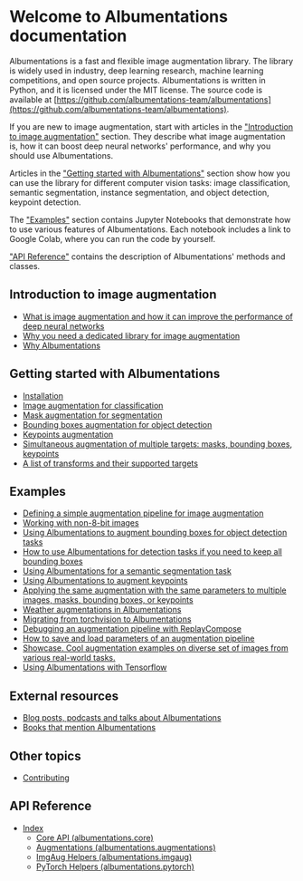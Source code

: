 # Welcome to Albumentations documentation

Albumentations is a fast and flexible image augmentation library. The library is widely used in industry, deep learning research, machine learning competitions, and open source projects. Albumentations is written in Python, and it is licensed under the MIT license. The source code is available at [https://github.com/albumentations-team/albumentations](https://github.com/albumentations-team/albumentations).

If you are new to image augmentation, start with articles in the ["Introduction to image augmentation"](#introduction-to-image-augmentation) section. They describe what image augmentation is, how it can boost deep neural networks' performance, and why you should use Albumentations.

Articles in the ["Getting started with Albumentations"](#getting-started-with-albumentations) section show how you can use the library for different computer vision tasks: image classification, semantic segmentation, instance segmentation, and object detection, keypoint detection.

The ["Examples"](#examples) section contains Jupyter Notebooks that demonstrate how to use various features of Albumentations. Each notebook includes a link to Google Colab, where you can run the code by yourself.

["API Reference"](#api-reference) contains the description of Albumentations' methods and classes.

## Introduction to image augmentation
- [What is image augmentation and how it can improve the performance of deep neural networks](introduction/image_augmentation.md)
- [Why you need a dedicated library for image augmentation](introduction/why_you_need_a_dedicated_library_for_image_augmentation.md)
- [Why Albumentations](introduction/why_albumentations.md)

## Getting started with Albumentations
- [Installation](getting_started/installation.md)
- [Image augmentation for classification](getting_started/image_augmentation.md)
- [Mask augmentation for segmentation](getting_started/mask_augmentation.md)
- [Bounding boxes augmentation for object detection](getting_started/bounding_boxes_augmentation.md)
- [Keypoints augmentation](getting_started/keypoints_augmentation.md)
- [Simultaneous augmentation of multiple targets: masks, bounding boxes, keypoints](getting_started/simultaneous_augmentation.md)
- [A list of transforms and their supported targets](getting_started/transforms_and_targets.md)

## Examples
- [Defining a simple augmentation pipeline for image augmentation](examples/example/)
- [Working with non-8-bit images](examples/example_16_bit_tiff/)
- [Using Albumentations to augment bounding boxes for object detection tasks](examples/example_bboxes/)
- [How to use Albumentations for detection tasks if you need to keep all bounding boxes](examples/example_bboxes2/)
- [Using Albumentations for a semantic segmentation task](examples/example_kaggle_salt/)
- [Using Albumentations to augment keypoints](examples/example_keypoints/)
- [Applying the same augmentation with the same parameters to multiple images, masks, bounding boxes, or keypoints](examples/example_multi_target/)
- [Weather augmentations in Albumentations](examples/example_weather_transforms/)
- [Migrating from torchvision to Albumentations](examples/migrating_from_torchvision_to_albumentations/)
- [Debugging an augmentation pipeline with ReplayCompose](examples/replay/)
- [How to save and load parameters of an augmentation pipeline](examples/serialization/)
- [Showcase. Cool augmentation examples on diverse set of images from various real-world tasks.](examples/showcase/)
- [Using Albumentations with Tensorflow](examples/tensorflow-example/)


## External resources
- [Blog posts, podcasts and talks about Albumentations](external_resources/blog_posts_podcasts_talks.md)
- [Books that mention Albumentations](external_resources/books.md)

## Other topics
- [Contributing](contributing.md)

## API Reference
- [Index](api_reference/index.md)
    - [Core API (albumentations.core)](api_reference/core/index.md)
    - [Augmentations (albumentations.augmentations)](api_reference/augmentations/index.md)
    - [ImgAug Helpers (albumentations.imgaug)](api_reference/imgaug/index.md)
    - [PyTorch Helpers (albumentations.pytorch)](api_reference/pytorch/index.md)
